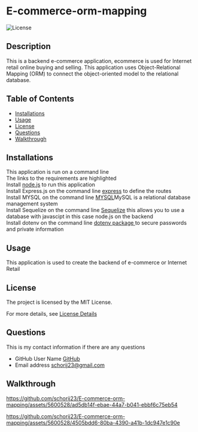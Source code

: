 # E-commerce-orm-mapping

![License](https://img.shields.io/badge/License-MIT-yellow.svg)

## Description
This is a backend e-commerce application, ecommerce is used for Internet retail online buying and selling. This application uses
Object-Relational Mapping (ORM) to connect the object-oriented model to the relational database.

## Table of Contents

* [Installations](#installations)
* [Usage](#usage)
* [License](#license)
* [Questions](#questions)
* [Walkthrough](#walkthrough)

## Installations
This application is run on a command line<br>
The links to the requirements are highlighted<br>
Install [node.js](https://nodejs.org/en) to run this application<br>
Install Express.js on the command line [express](https://www.npmjs.com/package/express) to define the routes<br>
Install MYSQL on the command line [MYSQL](https://www.npmjs.com/package/sequelize)MySQL is a relational database management system<br>
Install Sequelize on the command line [Sequelize](https://www.npmjs.com/package/mysql2) this allows you to use a database 
with javascipt in this case node.js on the backend<br>
Install dotenv on the command line [dotenv package ](https://www.npmjs.com/package/dotenv) to 
secure passwords and private information<br>


## Usage
This application is used to create the backend of e-commerce or Internet Retail

## License
The project is licensed by the MIT License.

For more details, see [License Details](https://choosealicense.com/licenses/mit/)

## Questions

  This is my contact information if there are any questions

  - GitHub User Name [GitHub](https://github.com/schorij23) 
  - Email address schorij23@gmail.com

## Walkthrough


https://github.com/schorij23/E-commerce-orm-mapping/assets/5600528/ad5db14f-ebae-44a7-b041-ebbf6c75eb54




https://github.com/schorij23/E-commerce-orm-mapping/assets/5600528/4505bdd6-80ba-4390-a41b-1dc947e1c90e


